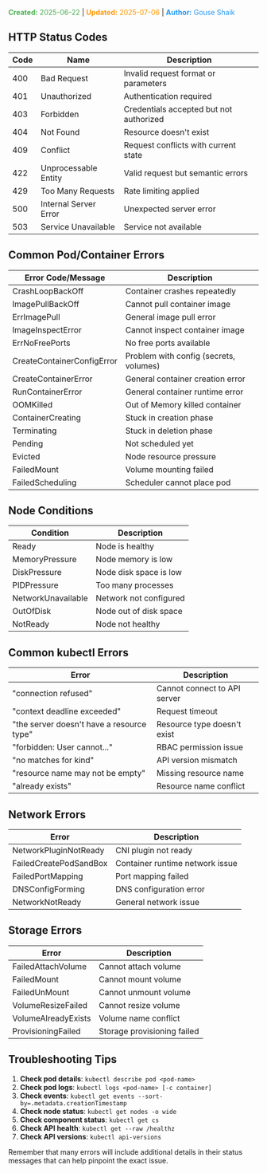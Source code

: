 <span style="color:#4caf50;"><b>Created:</b> 2025-06-22</span> | <span style="color:#ff9800;"><b>Updated:</b> 2025-07-06</span> | <span style="color:#2196f3;"><b>Author:</b> Gouse Shaik</span>
## HTTP Status Codes

| Code | Name | Description |
|------|------|-------------|
| 400 | Bad Request | Invalid request format or parameters |
| 401 | Unauthorized | Authentication required |
| 403 | Forbidden | Credentials accepted but not authorized |
| 404 | Not Found | Resource doesn't exist |
| 409 | Conflict | Request conflicts with current state |
| 422 | Unprocessable Entity | Valid request but semantic errors |
| 429 | Too Many Requests | Rate limiting applied |
| 500 | Internal Server Error | Unexpected server error |
| 503 | Service Unavailable | Service not available |

## Common Pod/Container Errors

| Error Code/Message | Description |
|--------------------|-------------|
| CrashLoopBackOff | Container crashes repeatedly |
| ImagePullBackOff | Cannot pull container image |
| ErrImagePull | General image pull error |
| ImageInspectError | Cannot inspect container image |
| ErrNoFreePorts | No free ports available |
| CreateContainerConfigError | Problem with config (secrets, volumes) |
| CreateContainerError | General container creation error |
| RunContainerError | General container runtime error |
| OOMKilled | Out of Memory killed container |
| ContainerCreating | Stuck in creation phase |
| Terminating | Stuck in deletion phase |
| Pending | Not scheduled yet |
| Evicted | Node resource pressure |
| FailedMount | Volume mounting failed |
| FailedScheduling | Scheduler cannot place pod |

## Node Conditions

| Condition | Description |
|-----------|-------------|
| Ready | Node is healthy |
| MemoryPressure | Node memory is low |
| DiskPressure | Node disk space is low |
| PIDPressure | Too many processes |
| NetworkUnavailable | Network not configured |
| OutOfDisk | Node out of disk space |
| NotReady | Node not healthy |

## Common kubectl Errors

| Error | Description |
|-------|-------------|
| "connection refused" | Cannot connect to API server |
| "context deadline exceeded" | Request timeout |
| "the server doesn't have a resource type" | Resource type doesn't exist |
| "forbidden: User cannot..." | RBAC permission issue |
| "no matches for kind" | API version mismatch |
| "resource name may not be empty" | Missing resource name |
| "already exists" | Resource name conflict |

## Network Errors

| Error | Description |
|-------|-------------|
| NetworkPluginNotReady | CNI plugin not ready |
| FailedCreatePodSandBox | Container runtime network issue |
| FailedPortMapping | Port mapping failed |
| DNSConfigForming | DNS configuration error |
| NetworkNotReady | General network issue |

## Storage Errors

| Error | Description |
|-------|-------------|
| FailedAttachVolume | Cannot attach volume |
| FailedMount | Cannot mount volume |
| FailedUnMount | Cannot unmount volume |
| VolumeResizeFailed | Cannot resize volume |
| VolumeAlreadyExists | Volume name conflict |
| ProvisioningFailed | Storage provisioning failed |

## Troubleshooting Tips

1. **Check pod details**: `kubectl describe pod <pod-name>`
2. **Check pod logs**: `kubectl logs <pod-name> [-c container]`
3. **Check events**: `kubectl get events --sort-by=.metadata.creationTimestamp`
4. **Check node status**: `kubectl get nodes -o wide`
5. **Check component status**: `kubectl get cs`
6. **Check API health**: `kubectl get --raw /healthz`
7. **Check API versions**: `kubectl api-versions`

Remember that many errors will include additional details in their status messages that can help pinpoint the exact issue.